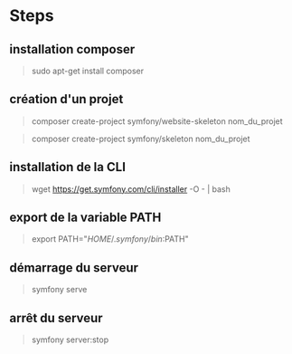 # Steps

## installation composer

> sudo apt-get install composer

## création d'un projet

<!-- template site -->

> composer create-project symfony/website-skeleton nom_du_projet

<!-- template api -->

> composer create-project symfony/skeleton nom_du_projet

## installation de la CLI

> wget https://get.symfony.com/cli/installer -O - | bash

## export de la variable PATH

> export PATH="$HOME/.symfony/bin:$PATH"

## démarrage du serveur

> symfony serve

## arrêt du serveur

> symfony server:stop
